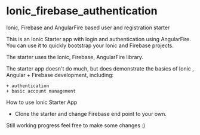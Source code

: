 # Ionic_firebase_authentication

Ionic, Firebase and AngularFire based user and registration starter

This is an Ionic Starter app with login and authentication using AngularFire. You can use it to quickly bootstrap your Ionic
and Firebase projects.

The starter uses the Ionic, Firebase, AngularFire library.

The starter app doesn't do much, but does demonstrate the basics of Ionic , Angular + Firebase development, including:

	+ authentication
	+ basic account management


How to use Ionic Starter App

  + Clone the starter and change Firebase end point to your own.

Still working progress feel free to make some changes :)
